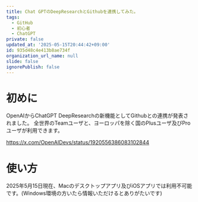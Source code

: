 ```yaml
---
title: Chat GPTのDeepResearchとGithubを連携してみた。
tags:
  - GitHub
  - 初心者
  - ChatGPT
private: false
updated_at: '2025-05-15T20:44:42+09:00'
id: 935d48c4e413b8ae734f
organization_url_name: null
slide: false
ignorePublish: false
---
```

# 初めに
OpenAIからChatGPT DeepResearchの新機能としてGithubとの連携が発表されました。
全世界のTeamユーザと、ヨーロッパを除く国のPlusユーザ及びProユーザが利用できます。

https://x.com/OpenAIDevs/status/1920556386083102844

# 使い方
2025年5月15日現在、Macのデスクトップアプリ及びiOSアプリでは利用不可能です。(Windows環境の方いたら情報いただけるとありがたいです)

